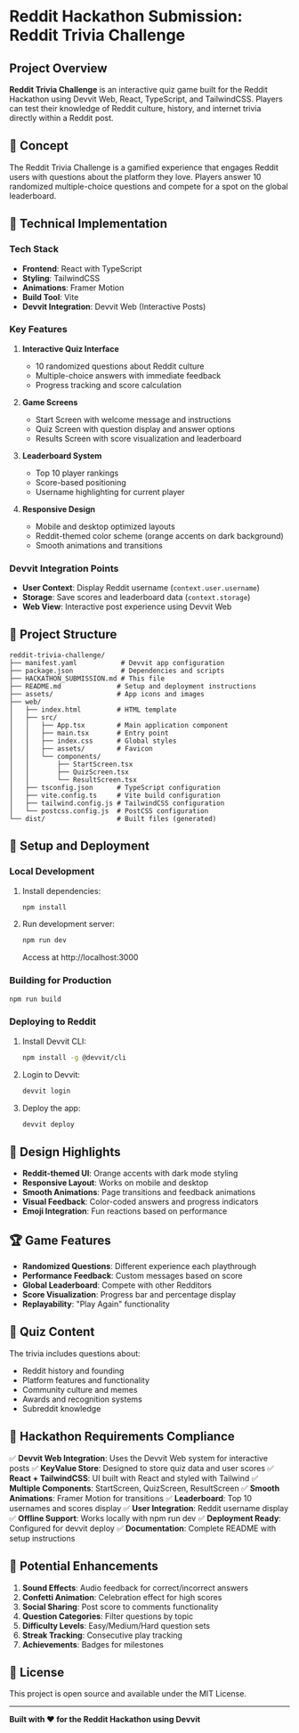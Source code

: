 # Reddit Hackathon Submission: Reddit Trivia Challenge

## Project Overview

**Reddit Trivia Challenge** is an interactive quiz game built for the Reddit Hackathon using Devvit Web, React, TypeScript, and TailwindCSS. Players can test their knowledge of Reddit culture, history, and internet trivia directly within a Reddit post.

## 🎯 Concept

The Reddit Trivia Challenge is a gamified experience that engages Reddit users with questions about the platform they love. Players answer 10 randomized multiple-choice questions and compete for a spot on the global leaderboard.

## 🧩 Technical Implementation

### Tech Stack
- **Frontend**: React with TypeScript
- **Styling**: TailwindCSS
- **Animations**: Framer Motion
- **Build Tool**: Vite
- **Devvit Integration**: Devvit Web (Interactive Posts)

### Key Features
1. **Interactive Quiz Interface**
   - 10 randomized questions about Reddit culture
   - Multiple-choice answers with immediate feedback
   - Progress tracking and score calculation

2. **Game Screens**
   - Start Screen with welcome message and instructions
   - Quiz Screen with question display and answer options
   - Results Screen with score visualization and leaderboard

3. **Leaderboard System**
   - Top 10 player rankings
   - Score-based positioning
   - Username highlighting for current player

4. **Responsive Design**
   - Mobile and desktop optimized layouts
   - Reddit-themed color scheme (orange accents on dark background)
   - Smooth animations and transitions

### Devvit Integration Points
- **User Context**: Display Reddit username (`context.user.username`)
- **Storage**: Save scores and leaderboard data (`context.storage`)
- **Web View**: Interactive post experience using Devvit Web

## 📁 Project Structure

```
reddit-trivia-challenge/
├── manifest.yaml           # Devvit app configuration
├── package.json            # Dependencies and scripts
├── HACKATHON_SUBMISSION.md # This file
├── README.md              # Setup and deployment instructions
├── assets/                # App icons and images
├── web/
│   ├── index.html         # HTML template
│   ├── src/
│   │   ├── App.tsx        # Main application component
│   │   ├── main.tsx       # Entry point
│   │   ├── index.css      # Global styles
│   │   ├── assets/        # Favicon
│   │   └── components/
│   │       ├── StartScreen.tsx
│   │       ├── QuizScreen.tsx
│   │       └── ResultScreen.tsx
│   ├── tsconfig.json      # TypeScript configuration
│   ├── vite.config.ts     # Vite build configuration
│   ├── tailwind.config.js # TailwindCSS configuration
│   └── postcss.config.js  # PostCSS configuration
└── dist/                  # Built files (generated)
```

## 🚀 Setup and Deployment

### Local Development
1. Install dependencies:
   ```bash
   npm install
   ```

2. Run development server:
   ```bash
   npm run dev
   ```
   Access at http://localhost:3000

### Building for Production
```bash
npm run build
```

### Deploying to Reddit
1. Install Devvit CLI:
   ```bash
   npm install -g @devvit/cli
   ```

2. Login to Devvit:
   ```bash
   devvit login
   ```

3. Deploy the app:
   ```bash
   devvit deploy
   ```

## 🎨 Design Highlights

- **Reddit-themed UI**: Orange accents with dark mode styling
- **Responsive Layout**: Works on mobile and desktop
- **Smooth Animations**: Page transitions and feedback animations
- **Visual Feedback**: Color-coded answers and progress indicators
- **Emoji Integration**: Fun reactions based on performance

## 🏆 Game Features

- **Randomized Questions**: Different experience each playthrough
- **Performance Feedback**: Custom messages based on score
- **Global Leaderboard**: Compete with other Redditors
- **Score Visualization**: Progress bar and percentage display
- **Replayability**: "Play Again" functionality

## 🧠 Quiz Content

The trivia includes questions about:
- Reddit history and founding
- Platform features and functionality
- Community culture and memes
- Awards and recognition systems
- Subreddit knowledge

## 🎯 Hackathon Requirements Compliance

✅ **Devvit Web Integration**: Uses the Devvit Web system for interactive posts
✅ **KeyValue Store**: Designed to store quiz data and user scores
✅ **React + TailwindCSS**: UI built with React and styled with Tailwind
✅ **Multiple Components**: StartScreen, QuizScreen, ResultScreen
✅ **Smooth Animations**: Framer Motion for transitions
✅ **Leaderboard**: Top 10 usernames and scores display
✅ **User Integration**: Reddit username display
✅ **Offline Support**: Works locally with npm run dev
✅ **Deployment Ready**: Configured for devvit deploy
✅ **Documentation**: Complete README with setup instructions

## 🚀 Potential Enhancements

1. **Sound Effects**: Audio feedback for correct/incorrect answers
2. **Confetti Animation**: Celebration effect for high scores
3. **Social Sharing**: Post score to comments functionality
4. **Question Categories**: Filter questions by topic
5. **Difficulty Levels**: Easy/Medium/Hard question sets
6. **Streak Tracking**: Consecutive play tracking
7. **Achievements**: Badges for milestones

## 📄 License

This project is open source and available under the MIT License.

---

**Built with ❤️ for the Reddit Hackathon using Devvit**